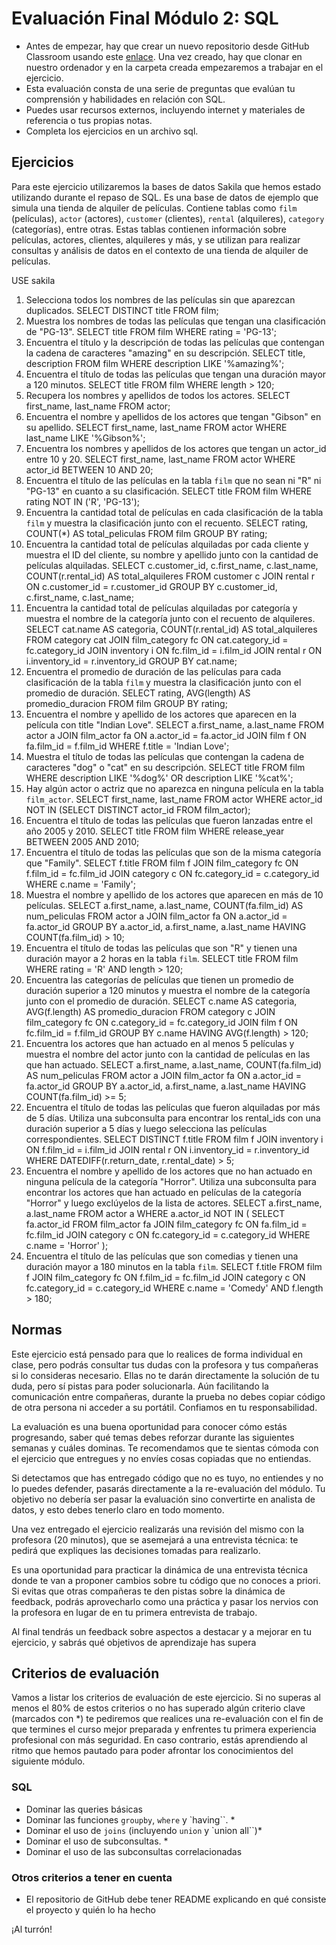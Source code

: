 # Evaluación Final Módulo 2: SQL

- Antes de empezar, hay que crear un nuevo repositorio desde GitHub Classroom usando este [enlace](https://classroom.github.com/a/RM1jDKL2). Una vez creado, hay que clonar en nuestro ordenador y en la carpeta creada empezaremos a trabajar en el ejercicio.
- Esta evaluación consta de una serie de preguntas que evalúan tu comprensión y habilidades en relación con SQL.
- Puedes usar recursos externos, incluyendo internet y materiales de referencia o tus propias notas.
- Completa los ejercicios en un archivo sql.

## Ejercicios

Para este ejercicio utilizaremos la bases de datos Sakila que hemos estado utilizando durante el repaso de SQL. Es una base de datos de ejemplo que simula una tienda de alquiler de películas. Contiene tablas como `film` (películas), `actor` (actores), `customer` (clientes), `rental` (alquileres), `category` (categorías), entre otras. Estas tablas contienen información sobre películas, actores, clientes, alquileres y más, y se utilizan para realizar consultas y análisis de datos en el contexto de una tienda de alquiler de películas.

USE sakila 

1. Selecciona todos los nombres de las películas sin que aparezcan duplicados.
SELECT DISTINCT title FROM film;
2. Muestra los nombres de todas las películas que tengan una clasificación de "PG-13".
SELECT title FROM film WHERE rating = 'PG-13';
3. Encuentra el título y la descripción de todas las películas que contengan la cadena de caracteres "amazing" en su descripción.
SELECT title, description FROM film WHERE description LIKE '%amazing%';
4. Encuentra el título de todas las películas que tengan una duración mayor a 120 minutos.
SELECT title FROM film WHERE length > 120;
5. Recupera los nombres y apellidos de todos los actores.
SELECT first_name, last_name FROM actor;
6. Encuentra el nombre y apellidos de los actores que tengan "Gibson" en su apellido.
SELECT first_name, last_name FROM actor WHERE last_name LIKE '%Gibson%';
7. Encuentra los nombres y apellidos de los actores que tengan un actor_id entre 10 y 20.
SELECT first_name, last_name FROM actor WHERE actor_id BETWEEN 10 AND 20;
8. Encuentra el título de las películas en la tabla `film` que no sean ni "R" ni "PG-13" en cuanto a su clasificación.
SELECT title FROM film WHERE rating NOT IN ('R', 'PG-13');
9. Encuentra la cantidad total de películas en cada clasificación de la tabla `film` y muestra la clasificación junto con el recuento.
SELECT rating, COUNT(*) AS total_peliculas FROM film GROUP BY rating;
10. Encuentra la cantidad total de películas alquiladas por cada cliente y muestra el ID del cliente, su nombre y apellido junto con la cantidad de películas alquiladas.
SELECT c.customer_id, c.first_name, c.last_name, COUNT(r.rental_id) AS total_alquileres
FROM customer c
JOIN rental r ON c.customer_id = r.customer_id
GROUP BY c.customer_id, c.first_name, c.last_name;
11. Encuentra la cantidad total de películas alquiladas por categoría y muestra el nombre de la categoría junto con el recuento de alquileres.
SELECT cat.name AS categoria, COUNT(r.rental_id) AS total_alquileres
FROM category cat
JOIN film_category fc ON cat.category_id = fc.category_id
JOIN inventory i ON fc.film_id = i.film_id
JOIN rental r ON i.inventory_id = r.inventory_id
GROUP BY cat.name;
12. Encuentra el promedio de duración de las películas para cada clasificación de la tabla `film` y muestra la clasificación junto con el promedio de duración.
SELECT rating, AVG(length) AS promedio_duracion FROM film GROUP BY rating;
13. Encuentra el nombre y apellido de los actores que aparecen en la película con title "Indian Love".
SELECT a.first_name, a.last_name
FROM actor a
JOIN film_actor fa ON a.actor_id = fa.actor_id
JOIN film f ON fa.film_id = f.film_id
WHERE f.title = 'Indian Love';
14. Muestra el título de todas las películas que contengan la cadena de caracteres "dog" o "cat" en su descripción.
SELECT title FROM film WHERE description LIKE '%dog%' OR description LIKE '%cat%';
15. Hay algún actor o actriz que no aparezca en ninguna película en la tabla `film_actor`.
SELECT first_name, last_name
FROM actor
WHERE actor_id NOT IN (SELECT DISTINCT actor_id FROM film_actor);
16. Encuentra el título de todas las películas que fueron lanzadas entre el año 2005 y 2010.
SELECT title FROM film WHERE release_year BETWEEN 2005 AND 2010;
17. Encuentra el título de todas las películas que son de la misma categoría que "Family".
SELECT f.title
FROM film f
JOIN film_category fc ON f.film_id = fc.film_id
JOIN category c ON fc.category_id = c.category_id
WHERE c.name = 'Family';
18. Muestra el nombre y apellido de los actores que aparecen en más de 10 películas.
SELECT a.first_name, a.last_name, COUNT(fa.film_id) AS num_peliculas
FROM actor a
JOIN film_actor fa ON a.actor_id = fa.actor_id
GROUP BY a.actor_id, a.first_name, a.last_name
HAVING COUNT(fa.film_id) > 10;
19. Encuentra el título de todas las películas que son "R" y tienen una duración mayor a 2 horas en la tabla `film`.
SELECT title FROM film WHERE rating = 'R' AND length > 120;
20. Encuentra las categorías de películas que tienen un promedio de duración superior a 120 minutos y muestra el nombre de la categoría junto con el promedio de duración.
SELECT c.name AS categoria, AVG(f.length) AS promedio_duracion
FROM category c
JOIN film_category fc ON c.category_id = fc.category_id
JOIN film f ON fc.film_id = f.film_id
GROUP BY c.name
HAVING AVG(f.length) > 120;
21. Encuentra los actores que han actuado en al menos 5 películas y muestra el nombre del actor junto con la cantidad de películas en las que han actuado.
SELECT a.first_name, a.last_name, COUNT(fa.film_id) AS num_peliculas
FROM actor a
JOIN film_actor fa ON a.actor_id = fa.actor_id
GROUP BY a.actor_id, a.first_name, a.last_name
HAVING COUNT(fa.film_id) >= 5;
22. Encuentra el título de todas las películas que fueron alquiladas por más de 5 días. Utiliza una subconsulta para encontrar los rental_ids con una duración superior a 5 días y luego selecciona las películas correspondientes.
SELECT DISTINCT f.title
FROM film f
JOIN inventory i ON f.film_id = i.film_id
JOIN rental r ON i.inventory_id = r.inventory_id
WHERE DATEDIFF(r.return_date, r.rental_date) > 5;
23. Encuentra el nombre y apellido de los actores que no han actuado en ninguna película de la categoría "Horror". Utiliza una subconsulta para encontrar los actores que han actuado en películas de la categoría "Horror" y luego exclúyelos de la lista de actores.
SELECT a.first_name, a.last_name
FROM actor a
WHERE a.actor_id NOT IN (
    SELECT fa.actor_id
    FROM film_actor fa
    JOIN film_category fc ON fa.film_id = fc.film_id
    JOIN category c ON fc.category_id = c.category_id
    WHERE c.name = 'Horror'
);
24. Encuentra el título de las películas que son comedias y tienen una duración mayor a 180 minutos en la tabla `film`.
SELECT f.title
FROM film f
JOIN film_category fc ON f.film_id = fc.film_id
JOIN category c ON fc.category_id = c.category_id
WHERE c.name = 'Comedy' AND f.length > 180;

## Normas

Este ejercicio está pensado para que lo realices de forma individual en clase, pero podrás consultar tus dudas con la profesora y tus compañeras si lo consideras necesario. Ellas no te darán directamente la solución de tu duda, pero sí pistas para poder solucionarla. Aún facilitando la comunicación entre compañeras, durante la prueba no debes copiar código de otra persona ni acceder a su portátil. Confiamos en tu responsabilidad.

La evaluación es una buena oportunidad para conocer cómo estás progresando, saber qué temas debes reforzar durante las siguientes semanas y cuáles dominas. Te recomendamos que te sientas cómoda con el ejercicio que entregues y no envíes cosas copiadas que no entiendas.

Si detectamos que has entregado código que no es tuyo, no entiendes y no lo puedes defender, pasarás directamente a la re-evaluación del módulo. Tu objetivo no debería ser pasar la evaluación sino convertirte en analista de datos, y esto debes tenerlo claro en todo momento.

Una vez entregado el ejercicio realizarás una revisión del mismo con la profesora (20 minutos), que se asemejará a una entrevista técnica: te pedirá que expliques las decisiones tomadas para realizarlo.

Es una oportunidad para practicar la dinámica de una entrevista técnica donde te van a proponer cambios sobre tu código que no conoces a priori. Si evitas que otras compañeras te den pistas sobre la dinámica de feedback, podrás aprovecharlo como una práctica y pasar los nervios con la profesora en lugar de en tu primera entrevista de trabajo.

Al final tendrás un feedback sobre aspectos a destacar y a mejorar en tu ejercicio, y sabrás qué objetivos de aprendizaje has supera

## Criterios de evaluación

Vamos a listar los criterios de evaluación de este ejercicio. Si no superas al menos el 80% de estos criterios o no has superado algún criterio clave (marcados con \*) te pediremos que realices una re-evaluación con el fin de que termines el curso mejor preparada y enfrentes tu primera experiencia profesional con más seguridad. En caso contrario, estás aprendiendo al ritmo que hemos pautado para poder afrontar los conocimientos del siguiente módulo.

### SQL

- Dominar las queries básicas
- Dominar las funciones `groupby`, `where` y `having``. \*
- Dominar el uso de `joins` (incluyendo `union` y `union all``)\*
- Dominar el uso de subconsultas. \*
- Dominar el uso de las subconsultas correlacionadas

### Otros criterios a tener en cuenta

- El repositorio de GitHub debe tener README explicando en qué consiste el proyecto y quién lo ha hecho

¡Al turrón!

